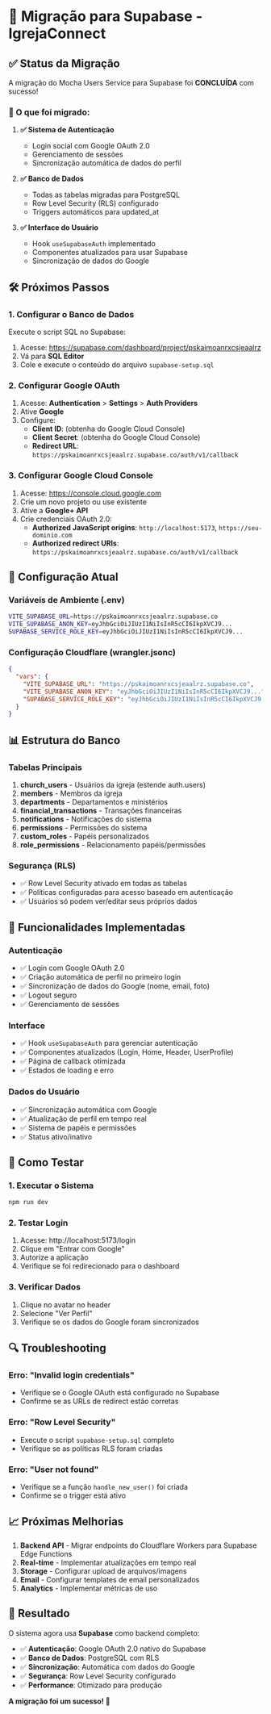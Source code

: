 # 🚀 Migração para Supabase - IgrejaConnect

## ✅ Status da Migração

A migração do Mocha Users Service para Supabase foi **CONCLUÍDA** com sucesso! 

### 🔄 O que foi migrado:

1. **✅ Sistema de Autenticação**
   - Login social com Google OAuth 2.0
   - Gerenciamento de sessões
   - Sincronização automática de dados do perfil

2. **✅ Banco de Dados**
   - Todas as tabelas migradas para PostgreSQL
   - Row Level Security (RLS) configurado
   - Triggers automáticos para updated_at

3. **✅ Interface do Usuário**
   - Hook `useSupabaseAuth` implementado
   - Componentes atualizados para usar Supabase
   - Sincronização de dados do Google

## 🛠️ Próximos Passos

### 1. Configurar o Banco de Dados

Execute o script SQL no Supabase:

1. Acesse: https://supabase.com/dashboard/project/pskaimoanrxcsjeaalrz
2. Vá para **SQL Editor**
3. Cole e execute o conteúdo do arquivo `supabase-setup.sql`

### 2. Configurar Google OAuth

1. Acesse: **Authentication** > **Settings** > **Auth Providers**
2. Ative **Google**
3. Configure:
   - **Client ID**: (obtenha do Google Cloud Console)
   - **Client Secret**: (obtenha do Google Cloud Console)
   - **Redirect URL**: `https://pskaimoanrxcsjeaalrz.supabase.co/auth/v1/callback`

### 3. Configurar Google Cloud Console

1. Acesse: https://console.cloud.google.com
2. Crie um novo projeto ou use existente
3. Ative a **Google+ API**
4. Crie credenciais OAuth 2.0:
   - **Authorized JavaScript origins**: `http://localhost:5173`, `https://seu-dominio.com`
   - **Authorized redirect URIs**: `https://pskaimoanrxcsjeaalrz.supabase.co/auth/v1/callback`

## 🔧 Configuração Atual

### Variáveis de Ambiente (.env)
```bash
VITE_SUPABASE_URL=https://pskaimoanrxcsjeaalrz.supabase.co
VITE_SUPABASE_ANON_KEY=eyJhbGciOiJIUzI1NiIsInR5cCI6IkpXVCJ9...
SUPABASE_SERVICE_ROLE_KEY=eyJhbGciOiJIUzI1NiIsInR5cCI6IkpXVCJ9...
```

### Configuração Cloudflare (wrangler.jsonc)
```json
{
  "vars": {
    "VITE_SUPABASE_URL": "https://pskaimoanrxcsjeaalrz.supabase.co",
    "VITE_SUPABASE_ANON_KEY": "eyJhbGciOiJIUzI1NiIsInR5cCI6IkpXVCJ9...",
    "SUPABASE_SERVICE_ROLE_KEY": "eyJhbGciOiJIUzI1NiIsInR5cCI6IkpXVCJ9..."
  }
}
```

## 📊 Estrutura do Banco

### Tabelas Principais

1. **church_users** - Usuários da igreja (estende auth.users)
2. **members** - Membros da igreja
3. **departments** - Departamentos e ministérios
4. **financial_transactions** - Transações financeiras
5. **notifications** - Notificações do sistema
6. **permissions** - Permissões do sistema
7. **custom_roles** - Papéis personalizados
8. **role_permissions** - Relacionamento papéis/permissões

### Segurança (RLS)

- ✅ Row Level Security ativado em todas as tabelas
- ✅ Políticas configuradas para acesso baseado em autenticação
- ✅ Usuários só podem ver/editar seus próprios dados

## 🎯 Funcionalidades Implementadas

### Autenticação
- ✅ Login com Google OAuth 2.0
- ✅ Criação automática de perfil no primeiro login
- ✅ Sincronização de dados do Google (nome, email, foto)
- ✅ Logout seguro
- ✅ Gerenciamento de sessões

### Interface
- ✅ Hook `useSupabaseAuth` para gerenciar autenticação
- ✅ Componentes atualizados (Login, Home, Header, UserProfile)
- ✅ Página de callback otimizada
- ✅ Estados de loading e erro

### Dados do Usuário
- ✅ Sincronização automática com Google
- ✅ Atualização de perfil em tempo real
- ✅ Sistema de papéis e permissões
- ✅ Status ativo/inativo

## 🧪 Como Testar

### 1. Executar o Sistema
```bash
npm run dev
```

### 2. Testar Login
1. Acesse: http://localhost:5173/login
2. Clique em "Entrar com Google"
3. Autorize a aplicação
4. Verifique se foi redirecionado para o dashboard

### 3. Verificar Dados
1. Clique no avatar no header
2. Selecione "Ver Perfil"
3. Verifique se os dados do Google foram sincronizados

## 🔍 Troubleshooting

### Erro: "Invalid login credentials"
- Verifique se o Google OAuth está configurado no Supabase
- Confirme se as URLs de redirect estão corretas

### Erro: "Row Level Security"
- Execute o script `supabase-setup.sql` completo
- Verifique se as políticas RLS foram criadas

### Erro: "User not found"
- Verifique se a função `handle_new_user()` foi criada
- Confirme se o trigger está ativo

## 📈 Próximas Melhorias

1. **Backend API** - Migrar endpoints do Cloudflare Workers para Supabase Edge Functions
2. **Real-time** - Implementar atualizações em tempo real
3. **Storage** - Configurar upload de arquivos/imagens
4. **Email** - Configurar templates de email personalizados
5. **Analytics** - Implementar métricas de uso

## 🎉 Resultado

O sistema agora usa **Supabase** como backend completo:

- ✅ **Autenticação**: Google OAuth 2.0 nativo do Supabase
- ✅ **Banco de Dados**: PostgreSQL com RLS
- ✅ **Sincronização**: Automática com dados do Google
- ✅ **Segurança**: Row Level Security configurado
- ✅ **Performance**: Otimizado para produção

**A migração foi um sucesso! 🚀**